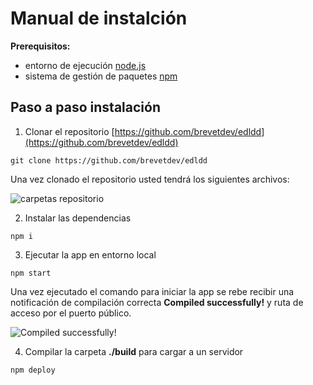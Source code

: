 # Manual de instalción

**Prerequisitos:**

- entorno de ejecución [node.js](https://nodejs.org/es/download/)
- sistema de gestión de paquetes [npm](https://www.npmjs.com/get-npm)

## Paso a paso instalación

1.  Clonar el repositorio [https://github.com/brevetdev/edldd](https://github.com/brevetdev/edldd)

`
git clone https://github.com/brevetdev/edldd
`

Una vez clonado el repositorio usted tendrá los siguientes archivos:

![carpetas repositorio](https://edldd.s3.us-east-2.amazonaws.com/manual/03.png)

2. Instalar las dependencias

`
npm i
`

3. Ejecutar la app en entorno local

`
npm start
`

Una vez ejecutado el comando para iniciar la app se rebe recibir una notificación de compilación correcta **Compiled successfully!** y ruta de acceso por el puerto público.

![Compiled successfully!](https://edldd.s3.us-east-2.amazonaws.com/manual/04.png)

4. Compilar la carpeta **./build** para cargar a un servidor

`
npm deploy
`